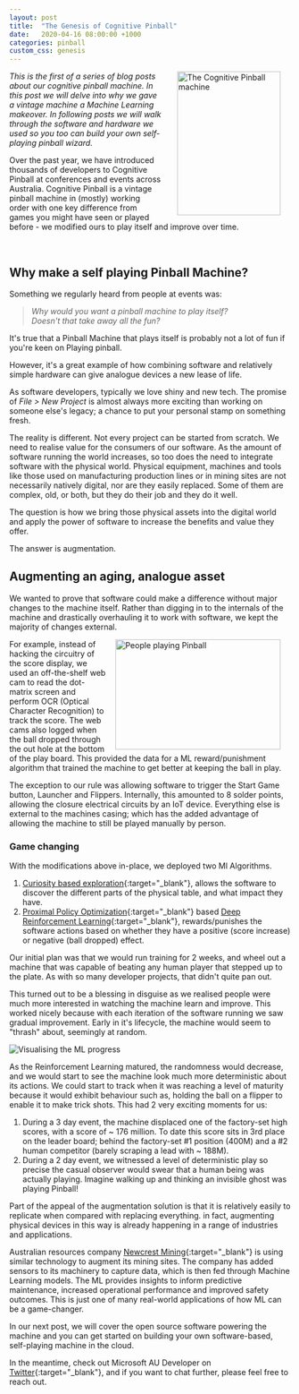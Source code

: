 ```yaml
---
layout: post
title:  "The Genesis of Cognitive Pinball"
date:   2020-04-16 08:00:00 +1000
categories: pinball
custom_css: genesis
---
```


<!-- TODO: Bump this out into a separate file -->
<style>
     .leadImage {
          width:185px; 
          height:257px; 
     }

     .midImage {
          width:296px;
          height: 197px; 
     }

     .bottomImage {
          /* TODO: Adaptive image sizing here */
          max-width:85%;
          margin-left: auto; 
          margin-right: auto;
     }

     @media only screen and (max-width: 449px) {
          img {
               display: block;
               float: none;
               margin-left: auto;
               margin-right: auto;
          }
          
          .midImage {
               margin-bottom: 20px;
          }
     }

     @media only screen and (min-width: 450px) {
          .leadImage {
               margin-left: 28px; 
               margin-right: 18px; 
               float: right;
          }

          .midImage {
               margin-left: 15px; 
               margin-right: 18px; 
               float:right;
          }
     }
</style>

 <img src="{{site.baseurl}}/assets/photos/cognitive-pinball_sm.jpg"
     alt="The Cognitive Pinball machine" class="leadImage"/>

*This is the first of a series of blog posts about our cognitive pinball machine. In this post we will delve into why we gave a vintage machine a Machine Learning makeover. In following posts we will walk through the software and hardware we used so you too can build your own self-playing pinball wizard.*
 
 Over the past year, we have introduced thousands of developers to Cognitive Pinball at conferences and events across Australia. Cognitive Pinball is a vintage pinball machine in (mostly) working order with one key difference from games you might have seen or played before - we modified ours to play itself and improve over time. 

<br/>

## Why make a self playing Pinball Machine?

Something we regularly heard from people at events was:

> *Why would you want a pinball machine to play itself?*  
> *Doesn't that take away all the fun?*

It's true that a Pinball Machine that plays itself is probably not a lot of fun if you're keen on Playing pinball.

However, it's a great example of how combining software and relatively simple hardware can give analogue devices a new lease of life.

As software developers, typically we love shiny and new tech. The promise of *File > New Project* is almost always more exciting than working on someone else's legacy; a chance to put your personal stamp on something fresh.

The reality is different. Not every project can be started from scratch. We need to realise value for the consumers of our software. As the amount of software running the world increases, so too does the need to integrate software with the physical world. Physical equipment, machines and tools like those used on manufacturing production lines or in mining sites are not necessarily natively digital, nor are they easily replaced. Some of them are complex, old, or both, but they do their job and they do it well.

The question is how we bring those physical assets into the digital world and apply the power of software to increase the benefits and value they offer.

The answer is augmentation. 

## Augmenting an aging, analogue asset 
We wanted to prove that software could make a difference without major changes to the machine itself. Rather than digging in to the internals of the machine and drastically overhauling it to work with software, we kept the majority of changes external.

<img src="{{site.baseurl}}/assets/photos/pinball-viewing_sm.jpg"
     alt="People playing Pinball"
     class="midImage"/>
For example, instead of hacking the circuitry of the score display, we used an off-the-shelf web cam to read the dot-matrix screen and perform OCR (Optical Character Recognition) to track the score. The web cams also logged when the ball dropped through the out hole at the bottom of the play board. This provided the data for a ML reward/punishment algorithm that trained the machine to get better at keeping the ball in play.

The exception to our rule was allowing software to trigger the Start Game button, Launcher and Flippers. Internally, this amounted to 8 solder points, allowing the closure electrical circuits by an IoT device. Everything else is external to the machines casing; which has the added advantage of allowing the machine to still be played manually by person.


### Game changing
With the modifications above in-place, we deployed two Ml Algorithms. 

1. [Curiosity based exploration][curiosity]{:target="_blank"}, allows the software to discover the different parts of the physical table, and what impact they have. 
2. [Proximal Policy Optimization][ppo]{:target="_blank"} based [Deep Reinforcement Learning][deepReinforcement]{:target="_blank"}, rewards/punishes the software actions based on whether they have a positive (score increase) or negative (ball dropped) effect.

Our initial plan was that we would run training for 2 weeks, and wheel out a machine that was capable of beating any human player that stepped up to the plate. As with so many developer projects, that didn't quite pan out. 

This turned out to be a blessing in disguise as we realised people were much more interested in watching the machine learn and improve. This worked nicely because with each iteration of the software running we saw gradual improvement. Early in it's lifecycle, the machine would seem to "thrash" about, seemingly at random. 

<img src="{{site.baseurl}}/assets/photos/ml-view.jpg"
     alt="Visualising the ML progress"
     class="bottomImage" />

As the Reinforcement Learning matured, the randomness would decrease, and we would start to see the machine look much more deterministic about its actions. We could start to track when it was reaching a level of maturity because it would exhibit behaviour such as, holding the ball on a flipper to enable it to make trick shots. This had 2 very exciting moments for us:

1. During a 3 day event, the machine displaced one of the factory-set high scores, with a score of ~ 176 million. To date this score sits in 3rd place on the leader board; behind the factory-set #1 position (400M) and a #2 human competitor (barely scraping a lead with ~ 188M).
2. During a 2 day event, we witnessed a level of deterministic play so precise the casual observer would swear that a human being was actually playing. Imagine walking up and thinking an invisible ghost was playing Pinball!

Part of the appeal of the augmentation solution is that it is relatively easily to replicate when compared with replacing everything. in fact, augmenting physical devices in this way is already happening in a range of industries and applications. 

Australian resources company [Newcrest Mining][newcrest]{:target="_blank"} is using similar technology to augment its mining sites. The company has added sensors to its machinery to capture data, which is then fed through Machine Learning models. The ML provides insights to inform predictive maintenance, increased operational performance and improved safety outcomes.  This is just one of many real-world applications of how ML can be a game-changer.
   
In our next post, we will cover the open source software powering the machine and you can get started on building your own software-based, self-playing machine in the cloud.

In the meantime, check out Microsoft AU Developer on [Twitter][msDevTwitter]{:target="_blank"}, and if you want to chat further, please feel free to reach out.

<!-- Links -->
[newcrest]: https://www.youtube.com/watch?v=uVn0133ynBU "Newcrest Mining Azure Case Study"

[curiosity]: https://blogs.unity3d.com/2018/06/26/solving-sparse-reward-tasks-with-curiosity/ "Curiosity based exploration"
[ppo]: https://openai.com/blog/openai-baselines-ppo/ "Proximal Policy Optimization"
[deepReinforcement]: https://en.wikipedia.org/wiki/Deep_reinforcement_learning "Deep Reinforcement Learning"

[msDevTwitter]: https://twitter.com/MicrosoftAUDev  "MS Dev Twitter"


